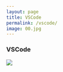 ```yaml
---
layout: page
title: VSCode
permalink: /vscode/
image: 00.jpg    
---
```



### VSCode

![]({{site.baseurl}}/img/00.jpg)
